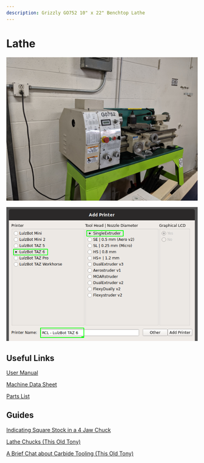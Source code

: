```yaml
---
description: Grizzly GO752 10" x 22" Benchtop Lathe
---
```


# Lathe

![](../.gitbook/assets/img_20190827_192043.jpg)

![](../.gitbook/assets/image%20%2853%29.png)

## Useful Links

[User Manual ](https://drive.google.com/a/rivercitylabs.space/file/d/1NW3wUazLC2XaAQLUS4HTpMSV0BHnNHsF/view?usp=sharing)

[Machine Data Sheet](https://drive.google.com/open?id=1pwmuwi-BoVfaca1pkJiMJaC-k12RQ_lX) 

[Parts List](https://drive.google.com/open?id=1gSkSVf52DhdgFJRLMGQ4Qx1_fKQSGOi0)

## Guides

[Indicating Square Stock in a 4 Jaw Chuck](https://www.youtube.com/watch?v=aA0suYN72SE)

[Lathe Chucks \(This Old Tony\)](https://www.youtube.com/watch?v=K67bZQSETiE)

[A Brief Chat about Carbide Tooling \(This Old Tony\)](https://www.youtube.com/watch?v=rsFFWYo8ugw)



